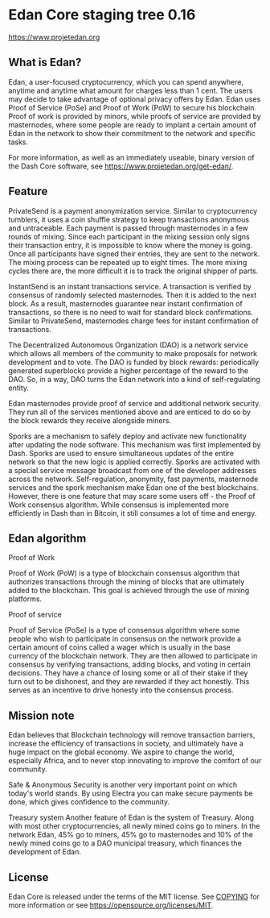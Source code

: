Edan Core staging tree 0.16
===========================



https://www.projetedan.org


What is Edan?
-------------

Edan, a user-focused cryptocurrency, which you can spend anywhere, anytime and anytime what amount for charges less than 1 cent.
The users may decide to take advantage of optional privacy offers by Edan. Edan uses Proof of Service (PoSe) and Proof of Work (PoW) to secure his blockchain. 
Proof of work is provided by minors, while proofs of service are provided by masternodes, where some people are ready to implant a certain amount of Edan in the network to show their commitment to the network and specific tasks.

For more information, as well as an immediately useable, binary version of
the Dash Core software, see https://www.projetedan.org/get-edan/.

Feature
-------------------
PrivateSend is a payment anonymization service. Similar to cryptocurrency tumblers, it uses a coin shuffle strategy to keep transactions anonymous and untraceable. Each payment is passed through masternodes in a few rounds of mixing. Since each participant in the mixing session only signs their transaction entry, it is impossible to know where the money is going. Once all participants have signed their entries, they are sent to the network. The mixing process can be repeated up to eight times. The more mixing cycles there are, the more difficult it is to track the original shipper of parts.

InstantSend is an instant transactions service. A transaction is verified by consensus of randomly selected masternodes. Then it is added to the next block. As a result, masternodes guarantee near instant confirmation of transactions, so there is no need to wait for standard block confirmations. Similar to PrivateSend, masternodes charge fees for instant confirmation of transactions.

The Decentralized Autonomous Organization (DAO) is a network service which allows all members of the community to make proposals for network development and to vote. The DAO is funded by block rewards: periodically generated superblocks provide a higher percentage of the reward to the DAO. So, in a way, DAO turns the Edan network into a kind of self-regulating entity.

Edan masternodes provide proof of service and additional network security. They run all of the services mentioned above and are enticed to do so by the block rewards they receive alongside miners.

Sporks are a mechanism to safely deploy and activate new functionality after updating the node software. This mechanism was first implemented by Dash. Sporks are used to ensure simultaneous updates of the entire network so that the new logic is applied correctly. Sporks are activated with a special service message broadcast from one of the developer addresses across the network. Self-regulation, anonymity, fast payments, masternode services and the spork mechanism make Edan one of the best blockchains. However, there is one feature that may scare some users off - the Proof of Work consensus algorithm. While consensus is implemented more efficiently in Dash than in Bitcoin, it still consumes a lot of time and energy.


Edan algorithm
---------------

Proof of Work

Proof of Work (PoW) is a type of blockchain consensus algorithm that authorizes transactions through the mining of blocks that are ultimately added to the blockchain. This goal is achieved through the use of mining platforms.

Proof of service

Proof of Service (PoSe) is a type of consensus algorithm where some people who wish to participate in consensus on the network provide a certain amount of coins called a wager which is usually in the base currency of the blockchain network. They are then allowed to participate in consensus by verifying transactions, adding blocks, and voting in certain decisions. They have a chance of losing some or all of their stake if they turn out to be dishonest, and they are rewarded if they act honestly. This serves as an incentive to drive honesty into the consensus process.

Mission note
-------------

Edan believes that Blockchain technology will remove transaction barriers, increase the efficiency of transactions in society, and ultimately have a huge impact on the global economy. We aspire to change the world, especially Africa, and to never stop innovating to improve the comfort of our community.

Safe & Anonymous
Security is another very important point on which today's world stands. By using Electra you can make secure payments be done, which gives confidence to the community.

Treasury system
Another feature of Edan is the system of Treasury. Along with most other cryptocurrencies, all newly mined coins go to miners. In the network Edan, 45% go to miners, 45% go to masternodes and 10% of the newly mined coins go to a DAO municipal treasury, which finances the development of Edan.

License
-------

Edan Core is released under the terms of the MIT license. See [COPYING](COPYING) for more
information or see https://opensource.org/licenses/MIT.



